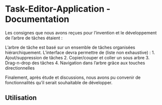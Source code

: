 # Task-Editor-Application - Documentation

Les consignes que nous avons reçues pour l’invention et le développement de l’arbre de tâches étaient : 

L’arbre de tâche est basé sur un ensemble de tâches organisées hiérarchiquement. L’interface devra permettre de (liste non exhaustive) :
	1. Ajout/suppression de tâches
	2. Copier/couper et coller un sous arbre
	3. Drag-n-drop des tâches
	4. Navigation dans l’arbre grâce aux touches directionnelles

Finalement, après étude et discussions, nous avons pu convenir de fonctionnalités qu’il serait souhaitable de développer. 

## Utilisation
